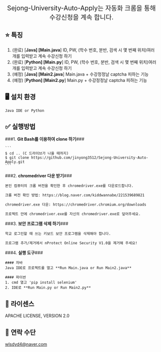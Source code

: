 <p align='center' style='font-size:150%'>Sejong-University-Auto-Apply는 자동화 크롬을 통해 수강신청을 계속 합니다.</p>

## :star: 특징
1. (완료) [**Java]      [Main.java**]     ID, PW, (학수 번호, 분반, 검색 시 몇 번째 위치)여러 개를 입력받고 계속 수강신청 하기
2. (완료) [**Python]    [Main.py**]       ID, PW, (학수 번호, 분반, 검색 시 몇 번째 위치)여러 개를 입력받고 계속 수강신청 하기
3. (예정) [**Java]      [Main2.java**]    Main.java + 수강정정날 captcha 피하는 기능
4. (예정) [**Python]    [Main2.py**]      Main.py + 수강정정날 captcha 피하는 기능 

## :desktop_computer: 설치 환경
    Java IDE or Python


## :white_check_mark: 실행방법

###1.  **Git Bash를 이용하여 clone 하기**###
   
    ```
    $ cd .. (C 드라이브가 나올 때까지)
    $ git clone https://github.com/jinyong3512/Sejong-University-Auto-Apply.git
    ```


###2.  **chromedriver 다운 받기**###

    본인 컴퓨터의 크롬 버전을 확인한 후 chromedriver.exe를 다운로드합니다.

    크롬 버전 확인 방법: https://blog.naver.com/kiddwannabe/221539689821

    chromedriver.exe 다운: https://chromedriver.chromium.org/downloads

    프로젝트 안에 chromedriver.exe를 자신의 chromedriver.exe로 덮어주세요.


###3.  **보안 프로그램 삭제 하기**###

    학교 로그인할 때 쓰는 키보드 보안 프로그램을 삭제해야 합니다.

    프로그램 추가/제거에서 nProtect Online Security V1.0을 제거해 주세요!


###4.  **실행 도구**###

    #### 자바  
    Java IDE로 프로젝트를 열고 **Run Main.java or Run Main2.java**

    #### 파이썬  
    1. cmd 열고 'pip install selenium'
    2. IDE로 **Run Main.py or Run Main2.py**




## :page_with_curl: 라이센스
APACHE LICENSE, VERSION 2.0

## 📧 연락 수단
wlsdyd4@naver.com
